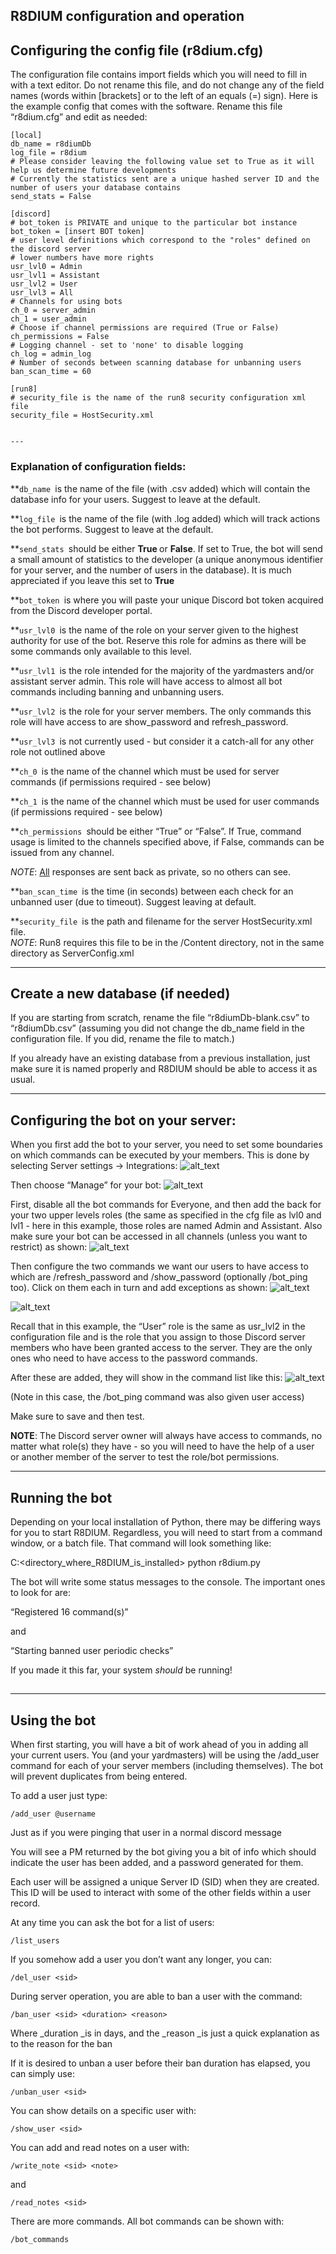 ## R8DIUM configuration and operation


## Configuring the config file (r8dium.cfg)

The configuration file contains import fields which you will need to fill in with a text editor. Do not rename this file, and do not change any of the field names (words within [brackets] or to the left of an equals (=)  sign). Here is the example config that comes with the software. Rename this file “r8dium.cfg” and edit as needed:


```
[local]
db_name = r8diumDb
log_file = r8dium
# Please consider leaving the following value set to True as it will help us determine future developments
# Currently the statistics sent are a unique hashed server ID and the number of users your database contains
send_stats = False

[discord]
# bot_token is PRIVATE and unique to the particular bot instance
bot_token = [insert BOT token]
# user level definitions which correspond to the "roles" defined on the discord server
# lower numbers have more rights
usr_lvl0 = Admin
usr_lvl1 = Assistant
usr_lvl2 = User
usr_lvl3 = All
# Channels for using bots
ch_0 = server_admin
ch_1 = user_admin
# Choose if channel permissions are required (True or False)
ch_permissions = False
# Logging channel - set to 'none' to disable logging
ch_log = admin_log
# Number of seconds between scanning database for unbanning users
ban_scan_time = 60

[run8]
# security_file is the name of the run8 security configuration xml file
security_file = HostSecurity.xml


---
```



### Explanation of configuration fields:

**<code>db_name </code></strong>is the name of the file (with .csv added) which will contain the database info for your users. Suggest to leave at the default.

**<code>log_file </code></strong>is the name of the file (with .log added) which will track actions the bot performs. Suggest to leave at the default.

**<code>send_stats </code></strong>should be either <strong>True </strong>or <strong>False</strong>. If set to True, the bot will send a small amount of statistics to the developer (a unique anonymous identifier for your server, and the number of users in the database). It is much appreciated if you leave this set to <strong>True</strong>

**<code>bot_token </code></strong>is where you will paste your unique Discord bot token acquired from the Discord developer portal.

**<code>usr_lvl0 </code></strong>is the name of the role on your server given to the highest authority for use of the bot. Reserve this role for admins as there will be some commands only available to this level.

**<code>usr_lvl1 </code></strong>is the role intended for the majority of the yardmasters and/or assistant server admin. This role will have access to almost all bot commands including banning and unbanning users.

**<code>usr_lvl2 </code></strong>is the role for your server members. The only commands this role will have access to are show_password and refresh_password.

**<code>usr_lvl3 </code></strong>is not currently used - but consider it a catch-all for any other role not outlined above

**<code>ch_0 </code></strong>is the name of the channel which must be used for server commands (if permissions required - see below)

**<code>ch_1 </code></strong>is the name of the channel which must be used for user commands (if permissions required - see below)

**<code>ch_permissions </code></strong>should be either “True” or “False”. If True, command usage is limited to the channels specified above, if False, commands can be issued from any channel.

_NOTE_: <span style="text-decoration:underline;">All</span> responses are sent back as private, so no others can see.

**<code>ban_scan_time </code></strong>is the time (in seconds) between each check for an unbanned user (due to timeout). Suggest leaving at default.

**<code>security_file </code></strong>is the path and filename for the server HostSecurity.xml file. \
<em>NOTE</em>: Run8 requires this file to be in the /Content directory, not in the same directory as ServerConfig.xml


---


## Create a new database (if needed)

If you are starting from scratch, rename the file “r8diumDb-blank.csv” to “r8diumDb.csv” (assuming you did not change the db_name field in the configuration file. If you did, rename the file to match.)

If you already have an existing database from a previous installation, just make sure it is named properly and R8DIUM should be able to access it as usual.


---




## Configuring the bot on your server:

When you first add the bot to your server, you need to set some boundaries on which commands can be executed by your members. This is done by selecting Server settings -> Integrations:
![alt_text](images/image1.png "image_tooltip")

Then choose “Manage” for your bot:
![alt_text](images/image2.png "image_tooltip")




First, disable all the bot commands for Everyone, and then add the back for your two upper levels roles (the same as specified in the cfg file as lvl0 and lvl1 - here in this example, those roles are named Admin and Assistant. Also make sure your bot can be accessed in all channels (unless you want to restrict) as shown:
![alt_text](images/image3.png "image_tooltip")

Then configure the two commands we want our users to have access to which are /refresh_password and /show_password (optionally /bot_ping too). Click on them each in turn and add exceptions as shown:
![alt_text](images/image4.png "image_tooltip")


![alt_text](images/image5.png "image_tooltip")


Recall that in this example, the “User” role is the same as usr_lvl2 in the configuration file and is the role that you assign to those Discord server members who have been granted access to the server. They are the only ones who need to have access to the password commands.


After these are added, they will show in  the command list like this:
![alt_text](images/image6.png "image_tooltip")


(Note in this case, the /bot_ping command was also given user access)

Make sure to save and then test.

**NOTE**: The Discord server owner will always have access to commands, no matter what role(s) they have - so you will need to have the help of a user or another member of the server to test the role/bot permissions.


---


## 


## Running the bot

Depending on your local installation of Python, there may be differing ways for you to start R8DIUM. Regardless, you will need to start from a command window, or a batch file. That command will look something like:

C:<directory_where_R8DIUM_is_installed> python r8dium.py

The bot will write some status messages to the console. The important ones to look for are:

“Registered 16 command(s)”

and

“Starting banned user periodic checks”

If you made it this far, your system *should* be running!


## 


---


## Using the bot

When first starting, you will have a bit of work ahead of you in adding all your current users. You (and your yardmasters) will be using the /add_user command for each of your server members (including themselves). The bot will prevent duplicates from being entered. 

To add a user just type:


```
/add_user @username 
```


Just as if you were pinging that user in a normal discord message

You will see a PM returned by the bot giving you a bit of info which should indicate the user has been added, and a password generated for them.

Each user will be assigned a unique Server ID (SID) when they are created. This ID will be used to interact with some of the other fields within a user record.

At any time you can ask the bot for a list of users:


```
/list_users
```


If you somehow add a user you don’t want any longer, you can:


```
/del_user <sid>
```


During server operation, you are able to ban a user with the command:


```
/ban_user <sid> <duration> <reason>
```


Where _duration _is in days, and the _reason _is just a quick explanation as to the reason for the ban

If it is desired to unban a user before their ban duration has elapsed, you can simply use:


```
/unban_user <sid>
```


You can show details on a specific user with:


```
/show_user <sid>
```


You can add and read notes on a user with:


```
/write_note <sid> <note>
```


and


```
/read_notes <sid>
```


There are more commands. All bot commands can be shown with:


```
/bot_commands

